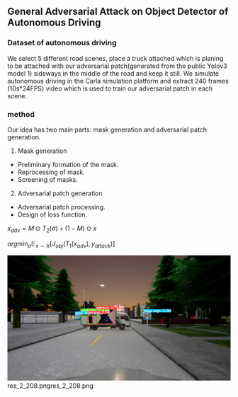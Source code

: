 ## General Adversarial Attack on Object Detector of Autonomous Driving

### Dataset of autonomous driving
We select 5 different road scenes, place a truck attached which is planing to be attached with our adversarial patch(generated from the public Yolov3 model 1) sideways in the middle of the road and keep it still. We simulate autonomous driving in the Carla simulation platform and extract 240 frames (10s\*24FPS) video which is used to train our adversarial patch in each scene. 

### method
Our idea has two main parts: mask generation and adversarial patch generation.
1. Mask generation
  - Preliminary formation of the mask.
  - Reprocessing of mask.
  - Screening of masks.
2. Adversarial patch generation
  - Adversarial patch processing.
  - Design of loss function.

$x_{adv} = M \odot T_2(\sigma) + (1-M) \odot x$

$arg \mathop{\min}_{\sigma} \mathbb{E}_{x \sim X} [J_{obj}(T_1(x_{adv}), y_{attack})]$

![attack_example](./data/attack_result/res_2_208.png "attack result")
res_2_208.pngres_2_208.png
